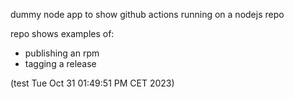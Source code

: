 dummy node app to show github actions running on a nodejs repo 

repo shows examples of: 
 - publishing an rpm
 - tagging a release

(test Tue Oct 31 01:49:51 PM CET 2023)

